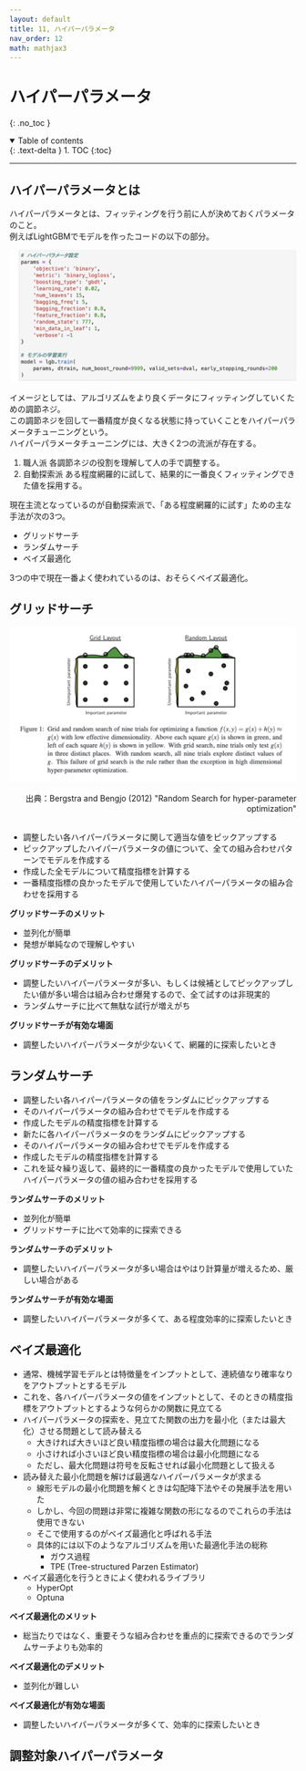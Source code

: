```yaml
---
layout: default
title: 11, ハイパーパラメータ
nav_order: 12
math: mathjax3
---
```


# ハイパーパラメータ
{: .no_toc }

<details open markdown="block">
  <summary>
    Table of contents
  </summary>
  {: .text-delta }
1. TOC
{:toc}
</details>

---


## ハイパーパラメータとは

ハイパーパラメータとは、フィッティングを行う前に人が決めておくパラメータのこと。  
例えばLightGBMでモデルを作ったコードの以下の部分。  

![figure HyperParamsExample.png](./figures/HyperParamsExample.png)

イメージとしては、アルゴリズムをより良くデータにフィッティングしていくための調節ネジ。  
この調節ネジを回して一番精度が良くなる状態に持っていくことをハイパーパラメータチューニングという。  
ハイパーパラメータチューニングには、大きく2つの流派が存在する。  
1. 職人派
  各調節ネジの役割を理解して人の手で調整する。
2. 自動探索派
  ある程度網羅的に試して、結果的に一番良くフィッティングできた値を採用する。

現在主流となっているのが自動探索派で、「ある程度網羅的に試す」ための主な手法が次の3つ。  
- グリッドサーチ
- ランダムサーチ
- ベイズ最適化

3つの中で現在一番よく使われているのは、おそらくベイズ最適化。

## グリッドサーチ

![figure GridSearchRandomSearch](./figures/GridSearchRandomSearch.png)
<div style="text-align: right;">
出典：Bergstra and Bengjo (2012) "Random Search for hyper-parameter optimization"
</div>
</br>

- 調整したい各ハイパーパラメータに関して適当な値をピックアップする
- ピックアップしたハイパーパラメータの値について、全ての組み合わせパターンでモデルを作成する
- 作成した全モデルについて精度指標を計算する
- 一番精度指標の良かったモデルで使用していたハイパーパラメータの組み合わせを採用する

**グリッドサーチのメリット**
- 並列化が簡単
- 発想が単純なので理解しやすい

**グリッドサーチのデメリット**
- 調整したいハイパーパラメータが多い、もしくは候補としてピックアップしたい値が多い場合は組み合わせ爆発するので、全て試すのは非現実的
- ランダムサーチに比べて無駄な試行が増えがち

**グリッドサーチが有効な場面**
- 調整したいハイパーパラメータが少ないくて、網羅的に探索したいとき

## ランダムサーチ

- 調整したい各ハイパーパラメータの値をランダムにピックアップする
- そのハイパーパラメータの組み合わせでモデルを作成する
- 作成したモデルの精度指標を計算する
- 新たに各ハイパーパラメータのをランダムにピックアップする
- そのハイパーパラメータの組み合わせでモデルを作成する
- 作成したモデルの精度指標を計算する
- これを延々繰り返して、最終的に一番精度の良かったモデルで使用していたハイパーパラメータの値の組み合わせを採用する

**ランダムサーチのメリット**
- 並列化が簡単
- グリッドサーチに比べて効率的に探索できる

**ランダムサーチのデメリット**
- 調整したいハイパーパラメータが多い場合はやはり計算量が増えるため、厳しい場合がある

**ランダムサーチが有効な場面**
- 調整したいハイパーパラメータが多くて、ある程度効率的に探索したいとき

## ベイズ最適化

- 通常、機械学習モデルとは特徴量をインプットとして、連続値なり確率なりをアウトプットとするモデル
- これを、各ハイパーパラメータの値をインプットとして、そのときの精度指標をアウトプットとするような何らかの関数に見立てる
- ハイパーパラメータの探索を、見立てた関数の出力を最小化（または最大化）させる問題として読み替える
  - 大きければ大きいほど良い精度指標の場合は最大化問題になる
  - 小さければ小さいほど良い精度指標の場合は最小化問題になる
  - ただし、最大化問題は符号を反転させれば最小化問題として扱える
- 読み替えた最小化問題を解けば最適なハイパーパラメータが求まる
  - 線形モデルの最小化問題を解くときは勾配降下法やその発展手法を用いた
  - しかし、今回の問題は非常に複雑な関数の形になるのでこれらの手法は使用できない
  - そこで使用するのがベイズ最適化と呼ばれる手法
  - 具体的には以下のようなアルゴリズムを用いた最適化手法の総称
    - ガウス過程
    - TPE (Tree-structured Parzen Estimator)
- ベイズ最適化を行うときによく使われるライブラリ
  - HyperOpt
  - Optuna

**ベイズ最適化のメリット**
- 総当たりではなく、重要そうな組み合わせを重点的に探索できるのでランダムサーチよりも効率的

**ベイズ最適化のデメリット**
- 並列化が難しい

**ベイズ最適化が有効な場面**
- 調整したいハイパーパラメータが多くて、効率的に探索したいとき

## 調整対象ハイパーパラメータ